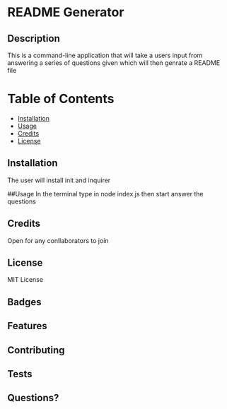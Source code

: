 # README Generator


  ## Description
  This is a command-line application that will take a users input from answering a series of questions given which will then genrate a README file


  # Table of Contents
  * [Installation](#Installation)
  * [Usage](#Usage)
  * [Credits](#Credits)
  * [License](#License)

  ## Installation
  The user will install init and inquirer

  ##Usage
  In the terminal type in node index.js then start answer the questions

  ## Credits
  Open for any conllaborators to join

  ## License
  MIT License

  ## Badges


  ## Features


  ## Contributing


  ## Tests


  ## Questions?


